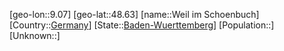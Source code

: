 ﻿---
location: [48.63,9.07]
type: City
tags:
- geo/City


SpocWebEntityId: 35497
isDeleted: false
confidential: public

---
[geo-lon::9.07]
[geo-lat::48.63]
[name::Weil im Schoenbuch]
[Country::[Germany](geo/Continent/Europe/Germany.md)]
[State::[Baden-Wuerttemberg](geo/Continent/Europe/Germany/Baden-Wuerttemberg.md)]
[Population::]
[Unknown::]


